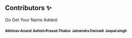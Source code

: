 ## Contributors ✨

Go Get Your Name Added:

<a href="https://github.com/me-abhinav-1001"><sub><b>Abhinav Anand</b></sub></a>
<a href="https://github.com/ashish923"><sub><b>Ashish Prasad Thakur</b></sub></a>
<a href="https://github.com/JainendraDwivedi"><sub><b>Jainendra Dwivedi</b></sub></a>
<a href="https://github.com/always0p"><sub><b>Jaspal singh</b></sub></a>
